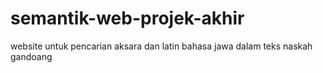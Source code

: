 # semantik-web-projek-akhir
website untuk pencarian aksara dan latin bahasa jawa dalam teks naskah gandoang
